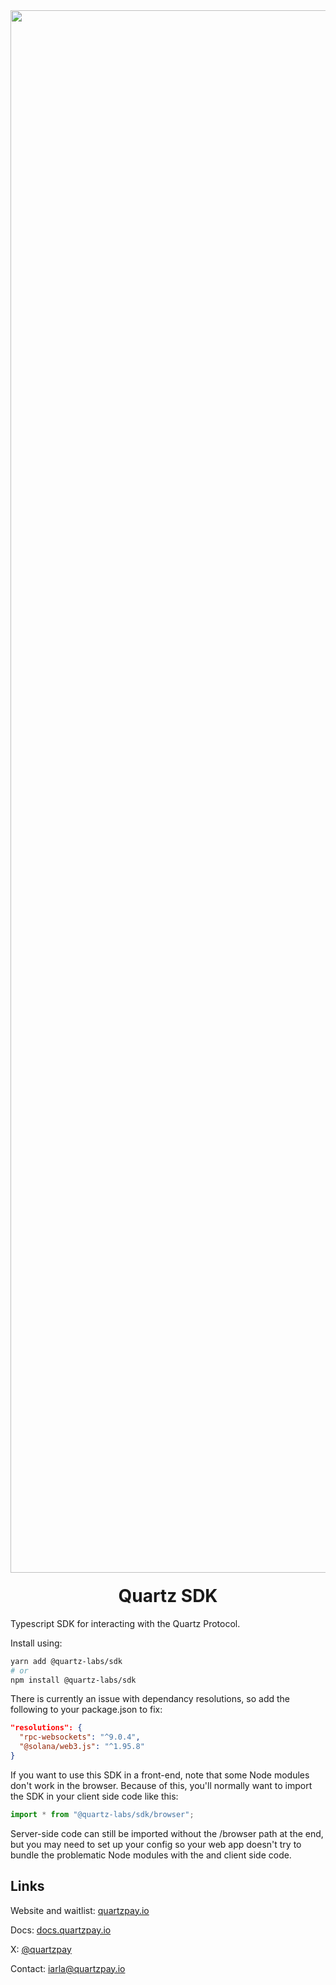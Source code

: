 <div align="center">
  <img width="2500" alt="Quartz" src="https://cdn.prod.website-files.com/65707af0f4af991289bbd432/670e37661cdb2314fe8ba469_logo-glow-banner.jpg" />

  <h1 style="margin-top:20px;">Quartz SDK</h1>
</div>

Typescript SDK for interacting with the Quartz Protocol. 

Install using:

```bash
yarn add @quartz-labs/sdk
# or
npm install @quartz-labs/sdk
```

There is currently an issue with dependancy resolutions, so add the following to your package.json to fix:

```json
"resolutions": {
  "rpc-websockets": "^9.0.4",
  "@solana/web3.js": "^1.95.8"
}
```

If you want to use this SDK in a front-end, note that some Node modules don't work in the browser. Because of this, you'll normally want to import the SDK in your client side code like this:

```javascript
import * from "@quartz-labs/sdk/browser";
```

Server-side code can still be imported without the /browser path at the end, but you may need to set up your config so your web app doesn't try to bundle the problematic Node modules with the and client side code.

## Links

Website and waitlist: [quartzpay.io](https://quartzpay.io/)

Docs: [docs.quartzpay.io](https://docs.quartzpay.io/)

X: [@quartzpay](https://x.com/quartzpay)

Contact: [iarla@quartzpay.io](mailto:diego@quartzpay.io)
